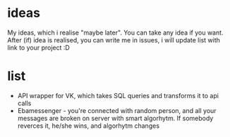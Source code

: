 # ideas
My ideas, which i realise "maybe later". You can take any idea if you want. After (if) idea is realised, you can write me in issues, i will update list with link to your project :D

# list
- API wrapper for VK, which takes SQL queries and transforms it to api calls
- Ebamessenger - you're connected with random person, and all your messages are broken on server with smart algorhytm. If somebody reverces it, he/she wins, and algorhytm changes
